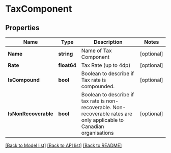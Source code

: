 # TaxComponent

## Properties

Name | Type | Description | Notes
------------ | ------------- | ------------- | -------------
**Name** | **string** | Name of Tax Component | [optional] 
**Rate** | **float64** | Tax Rate (up to 4dp) | [optional] 
**IsCompound** | **bool** | Boolean to describe if Tax rate is compounded. | [optional] 
**IsNonRecoverable** | **bool** | Boolean to describe if tax rate is non-recoverable. Non-recoverable rates are only applicable to Canadian organisations | [optional] 

[[Back to Model list]](../README.md#documentation-for-models) [[Back to API list]](../README.md#documentation-for-api-endpoints) [[Back to README]](../README.md)



